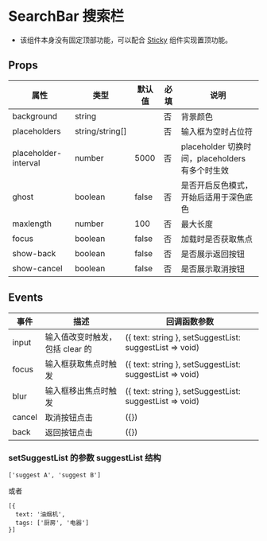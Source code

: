 # SearchBar 搜索栏

- 该组件本身没有固定顶部功能，可以配合 [Sticky](./Sticky.md) 组件实现置顶功能。

## Props

| 属性                 | 类型            | 默认值 | 必填 | 说明                                            |
| -------------------- | --------------- | ------ | ---- | ----------------------------------------------- |
| background           | string          |        | 否   | 背景颜色                                        |
| placeholders         | string/string[] |        | 否   | 输入框为空时占位符                              |
| placeholder-interval | number          | 5000   | 否   | placeholder 切换时间，placeholders 有多个时生效 |
| ghost                | boolean         | false  | 否   | 是否开启反色模式，开始后适用于深色底色          |
| maxlength            | number          | 100    | 否   | 最大长度                                        |
| focus                | boolean         | false  | 否   | 加载时是否获取焦点                              |
| show-back            | boolean         | false  | 否   | 是否展示返回按钮                                |
| show-cancel          | boolean         | false  | 否   | 是否展示取消按钮                                |

## Events

| 事件   | 描述                            | 回调函数参数                                            |
| ------ | ------------------------------- | ------------------------------------------------------- |
| input  | 输入值改变时触发，包括 clear 的 | ({ text: string }, setSuggestList: suggestList => void) |
| focus  | 输入框获取焦点时触发            | ({ text: string }, setSuggestList: suggestList => void) |
| blur   | 输入框移出焦点时触发            | ({ text: string }, setSuggestList: suggestList => void) |
| cancel | 取消按钮点击                    | ({})                                                    |
| back   | 返回按钮点击                    | ({})                                                    |

### setSuggestList 的参数 suggestList 结构

```
['suggest A', 'suggest B']
```

或者

```
[{
  text: '油烟机',
  tags: ['厨房', '电器']
}]
```
